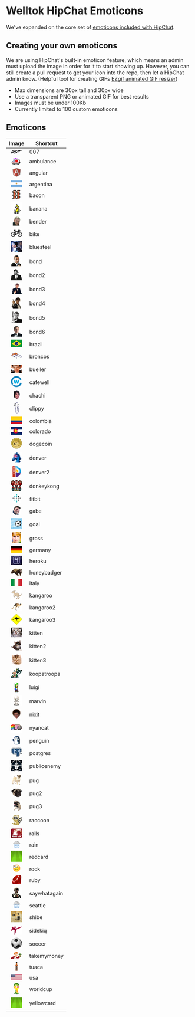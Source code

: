 # Welltok HipChat Emoticons

We've expanded on the core set of [emoticons included with HipChat](http://hipchat-emoticons.nyh.name).

## Creating your own emoticons

We are using HipChat's built-in emoticon feature, which means an admin must upload the image in order for it to start showing up. However, you can still create a pull request to get your icon into the repo, then let a HipChat admin know. (Helpful tool for creating GIFs [EZgif animated GIF resizer](http://ezgif.com/resize))

* Max dimensions are 30px tall and 30px wide
* Use a transparent PNG or animated GIF for best results
* Images must be under 100Kb
* Currently limited to 100 custom emoticons

## Emoticons

| Image                                       | Shortcut     |
| :-------------------------------------:     | -----------  |
| ![007](emoticons/007.png)                   | 007          |
| ![ambulance](emoticons/ambulance.gif)       | ambulance    |
| ![angular](emoticons/angular.png)           | angular      |
| ![argentina](emoticons/argentina.png)       | argentina    |
| ![bacon](emoticons/bacon.png)               | bacon        |
| ![banana](emoticons/banana.gif)             | banana       |
| ![bender](emoticons/bender.png)             | bender       |
| ![bike](emoticons/bike.png)                 | bike         |
| ![bluesteel](emoticons/bluesteel.gif)       | bluesteel    |
| ![bond](emoticons/bond.png)                 | bond         |
| ![bond2](emoticons/bond2.png)               | bond2        |
| ![bond3](emoticons/bond3.png)               | bond3        |
| ![bond4](emoticons/bond4.png)               | bond4        |
| ![bond5](emoticons/bond5.png)               | bond5        |
| ![bond6](emoticons/bond6.png)               | bond6        |
| ![brazil](emoticons/brazil.png)             | brazil       |
| ![broncos](emoticons/broncos.png)           | broncos      |
| ![bueller](emoticons/bueller.png)           | bueller      |
| ![cafewell](emoticons/cafewell.png)         | cafewell     |
| ![chachi](emoticons/chachi.png)             | chachi       |
| ![clippy](emoticons/clippy.png)             | clippy       |
| ![colombia](emoticons/colombia.png)         | colombia     |
| ![colorado](emoticons/colorado.png)         | colorado     |
| ![dogecoin](emoticons/dogecoin.png)         | dogecoin     |
| ![denver](emoticons/denver.png)             | denver       |
| ![denver2](emoticons/denver2.png)           | denver2      |
| ![donkeykong](emoticons/donkeykong.gif)     | donkeykong   |
| ![fitbit](emoticons/fitbit.png)             | fitbit       |
| ![gabe](emoticons/gabe.png)                 | gabe         |
| ![goal](emoticons/goal.gif)                 | goal         |
| ![gross](emoticons/gross.gif)               | gross        |
| ![germany](emoticons/germany.png)           | germany      |
| ![heroku](emoticons/heroku.png)             | heroku       |
| ![honeybadger](emoticons/honeybadger.png)   | honeybadger  |
| ![italy](emoticons/italy.png)               | italy        |
| ![kangaroo](emoticons/kangaroo.png)         | kangaroo     |
| ![kangaroo2](emoticons/kangaroo2.png)       | kangaroo2    |
| ![kangaroo3](emoticons/kangaroo3.png)       | kangaroo3    |
| ![kitten](emoticons/kitten.png)             | kitten       |
| ![kitten2](emoticons/kitten2.png)           | kitten2      |
| ![kitten3](emoticons/kitten3.png)           | kitten3      |
| ![koopatroopa](emoticons/koopatroopa.gif)   | koopatroopa  |
| ![luigi](emoticons/luigi.gif)               | luigi        |
| ![marvin](emoticons/marvin.png)             | marvin       |
| ![nixit](emoticons/nixit.png)               | nixit        |
| ![nyancat](emoticons/nyancat.gif)           | nyancat      |
| ![penguin](emoticons/penguin.gif)           | penguin      |
| ![postgres](emoticons/postgres.png)         | postgres     |
| ![publicenemy](emoticons/publicenemy.png)   | publicenemy  |
| ![pug](emoticons/pug.png)                   | pug          |
| ![pug2](emoticons/pug2.png)                 | pug2         |
| ![pug3](emoticons/pug3.png)                 | pug3         |
| ![raccoon](emoticons/raccoon.gif)           | raccoon      |
| ![rails](emoticons/rails.png)               | rails        |
| ![rain](emoticons/rain.gif)                 | rain         |
| ![redcard](emoticons/redcard.gif)           | redcard      |
| ![rock](emoticons/rock.gif)                 | rock         |
| ![ruby](emoticons/ruby.png)                 | ruby         |
| ![saywhatagain](emoticons/saywhatagain.png) | saywhatagain |
| ![seattle](emoticons/seattle.gif)           | seattle      |
| ![shibe](emoticons/shibe.gif)               | shibe        |
| ![sidekiq](emoticons/sidekiq.png)           | sidekiq      |
| ![soccer](emoticons/soccer.png)             | soccer       |
| ![takemymoney](emoticons/takemymoney.png)   | takemymoney  |
| ![tuaca](emoticons/tuaca.png)               | tuaca        |
| ![usa](emoticons/usa.png)                   | usa          |
| ![worldcup](emoticons/worldcup.png)         | worldcup     |
| ![yellowcard](emoticons/yellowcard.gif)     | yellowcard   |
